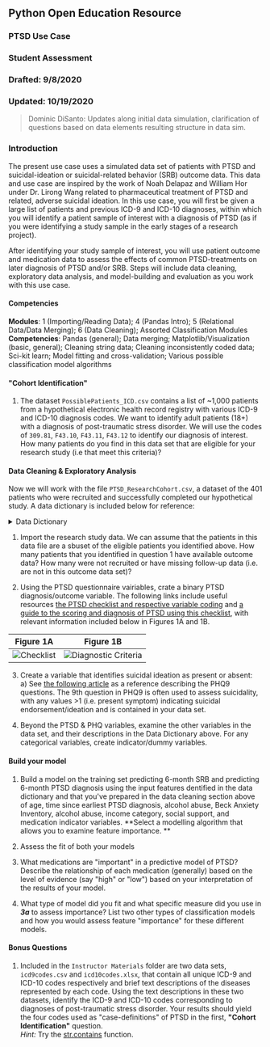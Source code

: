 ## Python Open Education Resource
### PTSD Use Case
### Student Assessment
### Drafted: 9/8/2020
### Updated: 10/19/2020
>	Dominic DiSanto: Updates along initial data simulation, clarification of questions based on data elements resulting structure in data sim.

### Introduction

The present use case uses a simulated data set of patients with PTSD and suicidal-ideation or suicidal-related behavior (SRB) outcome data. This data and use case are inspired by the work of Noah Delapaz and William Hor under Dr. Lirong Wang related to pharmaceutical treatment of PTSD and related, adverse suicidal ideation. In this use case, you will first be given a large list of patients and previous ICD-9 and ICD-10 diagnoses, within which you will identify a patient sample of interest with a diagnosis of PTSD (as if you were identifying a study sample in the early stages of a research project).   
  
After identifying your study sample of interest, you will use patient outcome and medication data to assess the effects of common PTSD-treatments on later diagnosis of PTSD and/or SRB. Steps will include data cleaning, exploratory data analysis, and model-building and evaluation as you work with this use case.


#### Competencies  
**Modules**: 1 (Importing/Reading Data); 4 (Pandas Intro); 5 (Relational Data/Data Merging); 6 (Data Cleaning); Assorted Classification Modules   
**Competencies**: Pandas (general); Data merging; Matplotlib/Visualization (basic, general); Cleaning string data; Cleaning inconsistently coded data; Sci-kit learn; Model fitting and cross-validation; Various possible classification model algorithms

#### "Cohort Identification"

1) The dataset `PossiblePatients_ICD.csv` contains a list of ~1,000 patients from a hypothetical electronic health record registry with various ICD-9 and ICD-10 diagnosis codes. We want to identify adult patients (18+) with a diagnosis of post-traumatic stress disorder. We will use the codes of `309.81`, `F43.10`, `F43.11`, `F43.12` to identify our diagnosis of interest. How many patients do you find in this data set that are eligible for your research study (i.e that meet this criteria)?


#### Data Cleaning & Exploratory Analysis

Now we will work with the file `PTSD_ResearchCohort.csv`, a dataset of the 401 patients who were recruited and successfully completed our hypothetical study. A data dictionary is included below for reference:

<details>
  <summary> Data Dictionary </summary>  
  
|*Variable*|*Description*|
|---|---|
|`PTSD_Q1`-`PTSD_Q20`|PTSD Questionnaire variables (see images below) describing presence of symptoms 6-months after study enrollment|
|`PHQ_Q9`|Patient Health Questionnaire (or PHQ-9) question 9, which assessed presence of suicidality or ideation of suicide, also at 6-months after study enrollment|
|`Age`|"Continuous" (integer) age variable|
|`TimeFirstDiagnosis_Months`| Integer value. The number of months since the patient's first diagnosis of PTSD|
|`AlcAbuse`|Binary variable, where 1 represents present alcohol abuse and 0 no alcohol abuse over the previous 6 months|
|`BeckAnxiety_BL`|Continuous measure ranging from 0-63, where higher values indicate greater presence and severity of anxiety symptoms|
|`IncomeCat`|Nominal categorical varible describing income category relative to the federal poverty line (described in the variable's categories)|
|`SocialSupport`|Self-reported ["social support"](https://www.tnaap.org/documents/mspss-multidimensional-scale-of-perceived-social.pdf), with values ranging from 0 to 84, where higher values indicate higher self-reported social support |
|`PTSD_Rx`|Name of medication prescribed|
</details>

1) Import the research study data. We can assume that the patients in this data file are a sbuset of the eligible patients you identified above. How many patients that you identified in question 1 have available outcome data? How many were not recruited or have missing follow-up data (i.e. are not in this outcome data set)?


2) Using the PTSD questionnaire vairiables, crate a binary PTSD diagnosis/outcome variable. The following links include useful resources [the PTSD checklist and respective variable coding](https://www.ptsd.va.gov/professional/assessment/documents/PCL5_Standard_form.PDF) and [a guide to the scoring and diagnosis of PTSD using this checklist](https://www.ptsd.va.gov/professional/assessment/adult-sr/ptsd-checklist.asp#obtain), with relevant information included below in Figures 1A and 1B.     
  
|Figure 1A|Figure 1B|
|---------|---------|
| ![Checklist](https://github.com/domdisanto/Python_OER/blob/master/Use%20Cases/PTSD%20%26%20SRB%20Use%20Case/Instructor%20Materials/Fig/PTSD_Checklist_vars.JPG)| ![Diagnostic Criteria](https://github.com/domdisanto/Python_OER/blob/master/Use%20Cases/PTSD%20%26%20SRB%20Use%20Case/Instructor%20Materials/Fig/PTSD_Diagnosis_Criteria.png) |  
   

3) Create a variable that identifies suicidal ideation as present or absent:      
     a) See [the following article](https://www.ncbi.nlm.nih.gov/pmc/articles/PMC1495268/#app1) as a reference describing the PHQ9 questions. The 9th question in PHQ9 is often used to assess suicidality, with any values >1 (i.e. present symptom) indicating suicidal endorsement/ideation and is contained in your data set. 

4) Beyond the PTSD & PHQ variables, examine the other variables in the data set, and their descriptions in the Data Dictionary above. For any categorical variables, create indicator/dummy variables. 

#### Build your model
1) Build a model on the training set predicting 6-month SRB and predicting 6-month PTSD diagnosis using the input features dentified in the data dictionary and that you've prepared in the data cleaning section above of age, time since earliest PTSD diagnosis, alcohol abuse, Beck Anxiety Inventory, alcohol abuse, income category, social support, and medication indicator variables. **Select a modelling algorithm that allows you to examine feature importance. **
2) Assess the fit of both your models  
3) What medications are "important" in a predictive model of PTSD? Describe the relationship of each medication (generally) based on the level of evidence (say "high" or "low") based on your interpretation of the results of your model. 

4) What type of model did you fit and what specific measure did you use in ***3a*** to assess importance? List two other types of classification models and how you would assess feature "importance" for these different models. 


#### Bonus Questions

1) Included in the `Instructor Materials` folder are two data sets, `icd9codes.csv` and `icd10codes.xlsx`, that contain all unique ICD-9 and ICD-10 codes respectively and brief text descriptions of the diseases represented by each code. Using the text descriptions in these two datasets, identify the ICD-9 and ICD-10 codes corresponding to diagnoses of post-traumatic stress disorder. Your results should yield the four codes used as "case-definitions" of PTSD in the first, **"Cohort Identification"** question.  
     *Hint:* Try the [str.contains](https://pandas.pydata.org/pandas-docs/stable/reference/api/pandas.Series.str.contains.html) function.

